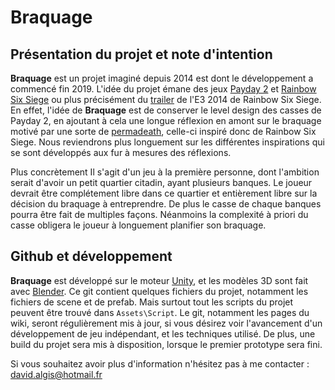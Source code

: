 # Braquage

## Présentation du projet et note d'intention

**Braquage** est un projet imaginé depuis 2014 est dont le développement a commencé fin 2019. 
L'idée du projet émane des jeux [Payday 2](https://www.gamekult.com/jeux/payday-2-3050122412.html) et [Rainbow Six Siege](https://www.gamekult.com/jeux/tom-clancy-s-rainbow-six-siege-3010010109.html) ou plus précisément du [trailer](https://www.youtube.com/watch?v=6wlvYh0h63k) de l'E3 2014 de Rainbow Six Siege. En effet, l'idée de **Braquage** est de conserver le level design des casses de Payday 2, en ajoutant à cela une longue réflexion en amont sur le braquage motivé par une sorte de [permadeath](https://en.wikipedia.org/wiki/Permadeath), celle-ci inspiré donc de Rainbow Six Siege. Nous reviendrons plus longuement sur les différentes inspirations qui se sont développés aux fur à mesures des réflexions.

Plus concrètement Il s'agit d'un jeu à la première personne, dont l'ambition serait d'avoir un petit quartier citadin, ayant plusieurs banques. Le joueur devrait être complétement libre dans ce quartier et entièrement libre sur la décision du braquage à entreprendre. De plus le casse de chaque banques pourra être fait de multiples façons. Néanmoins la complexité à priori du casse obligera le joueur à longuement planifier son braquage.

## Github et développement

**Braquage** est développé sur le moteur [Unity](https://unity.com/), et les modèles 3D sont fait avec [Blender](https://www.blender.org/). Ce git contient quelques fichiers du projet, notamment les fichiers de scene et de prefab. Mais surtout tout les scripts du projet peuvent être trouvé dans `Assets\Script`. Le git, notamment les pages du wiki, seront régulièrement mis à jour, si vous désirez voir l'avancement d'un développement de jeu indépendant, et les techniques utilisé. De plus, une build du projet sera mis à disposition, lorsque le premier prototype sera fini. 

Si vous souhaitez avoir plus d'information n'hésitez pas à me contacter : david.algis@hotmail.fr

